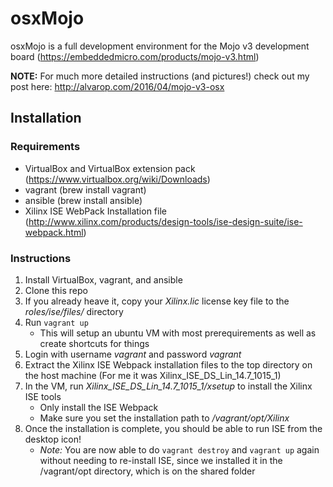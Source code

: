 # osxMojo

osxMojo is a full development environment for the Mojo v3 development board (https://embeddedmicro.com/products/mojo-v3.html)

**NOTE:** For much more detailed instructions (and pictures!) check out my post here: http://alvarop.com/2016/04/mojo-v3-osx

## Installation

### Requirements
* VirtualBox and VirtualBox extension pack (https://www.virtualbox.org/wiki/Downloads)
* vagrant (brew install vagrant)
* ansible (brew install ansible)
* Xilinx ISE WebPack Installation file (http://www.xilinx.com/products/design-tools/ise-design-suite/ise-webpack.html)

### Instructions
1. Install VirtualBox, vagrant, and ansible
1. Clone this repo
1. If you already heave it, copy your *Xilinx.lic* license key file to the *roles/ise/files/* directory
1. Run `vagrant up`
	* This will setup an ubuntu VM with most prerequirements as well as create shortcuts for things
1. Login with username *vagrant* and password *vagrant*
1. Extract the Xilinx ISE Webpack installation files to the top directory on the host machine (For me it was Xilinx_ISE_DS_Lin_14.7_1015_1)
1. In the VM, run *Xilinx_ISE_DS_Lin_14.7_1015_1/xsetup* to install the Xilinx ISE tools
	* Only install the ISE Webpack
	* Make sure you set the installation path to */vagrant/opt/Xilinx*
1. Once the installation is complete, you should be able to run ISE from the desktop icon!
	* *Note:* You are now able to do `vagrant destroy` and `vagrant up` again without needing to re-install ISE, since we installed it in the /vagrant/opt directory, which is on the shared folder
